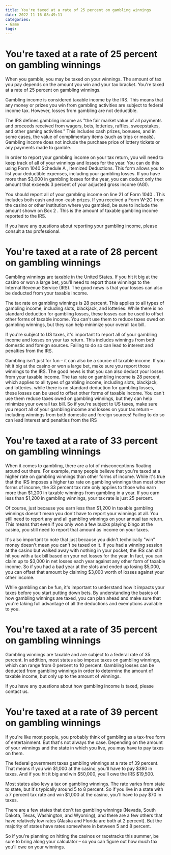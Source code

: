 ```yaml
---
title: You're taxed at a rate of 25 percent on gambling winnings
date: 2022-11-16 08:49:11
categories:
- Game
tags:
---
```



#  You're taxed at a rate of 25 percent on gambling winnings

When you gamble, you may be taxed on your winnings. The amount of tax you pay depends on the amount you win and your tax bracket. You're taxed at a rate of 25 percent on gambling winnings.

Gambling income is considered taxable income by the IRS. This means that any money or prizes you win from gambling activities are subject to federal income tax. However, losses from gambling are not deductible.

The IRS defines gambling income as "the fair market value of all payments and proceeds received from wagers, bets, lotteries, raffles, sweepstakes, and other gaming activities." This includes cash prizes, bonuses, and in some cases, the value of complimentary items (such as trips or meals). Gambling income does not include the purchase price of lottery tickets or any payments made to gamble.

In order to report your gambling income on your tax return, you will need to keep track of all of your winnings and losses for the year. You can do this using Form 1040 Schedule A , Itemized Deductions. This form allows you to list your deductible expenses, including your gambling losses. If you have more than $3,000 in gambling losses for the year, you can deduct only the amount that exceeds 3 percent of your adjusted gross income (AGI).

You should report all of your gambling income on line 21 of Form 1040 . This includes both cash and non-cash prizes. If you received a Form W-2G from the casino or other institution where you gambled, be sure to include the amount shown on Box 2 . This is the amount of taxable gambling income reported to the IRS.

If you have any questions about reporting your gambling income, please consult a tax professional.

#  You're taxed at a rate of 28 percent on gambling winnings

Gambling winnings are taxable in the United States. If you hit it big at the casino or won a large bet, you'll need to report those winnings to the Internal Revenue Service (IRS). The good news is that your losses can also be deducted from your taxable income.

The tax rate on gambling winnings is 28 percent. This applies to all types of gambling income, including slots, blackjack, and lotteries. While there is no standard deduction for gambling losses, these losses can be used to offset other forms of taxable income. You can't use them to reduce taxes owed on gambling winnings, but they can help minimize your overall tax bill.

If you're subject to US taxes, it's important to report all of your gambling income and losses on your tax return. This includes winnings from both domestic and foreign sources. Failing to do so can lead to interest and penalties from the IRS.

Gambling isn't just for fun – it can also be a source of taxable income. If you hit it big at the casino or won a large bet, make sure you report those winnings to the IRS. The good news is that you can also deduct your losses from your taxable income. The tax rate on gambling income is 28 percent, which applies to all types of gambling income, including slots, blackjack, and lotteries. while there is no standard deduction for gambling losses, these losses can be used to offset other forms of taxable income. You can't use them reduce taxes owed on gambling winnings, but they can help minimize your overall tax bill. So if you're subject to US taxes, make sure you report all of your gambling income and losses on your tax return – including winnings from both domestic and foreign sources! Failing to do so can lead interest and penalties from the IRS

#  You're taxed at a rate of 33 percent on gambling winnings

When it comes to gambling, there are a lot of misconceptions floating around out there. For example, many people believe that you're taxed at a higher rate on gambling winnings than other forms of income. While it's true that the IRS imposes a higher tax rate on gambling winnings than most other forms of income, the 33 percent tax rate only applies to those who earn more than $1,200 in taxable winnings from gambling in a year. If you earn less than $1,200 in gambling winnings, your tax rate is just 25 percent.

Of course, just because you earn less than $1,200 in taxable gambling winnings doesn't mean you don't have to report your winnings at all. You still need to report any and all gambling winnings on your annual tax return. This means that even if you only won a few bucks playing bingo at the casino, you still need to report that amount as income on your taxes.

It's also important to note that just because you didn't technically "win" money doesn't mean you can't be taxed on it. If you had a winning session at the casino but walked away with nothing in your pocket, the IRS can still hit you with a tax bill based on your net losses for the year. In fact, you can claim up to $3,000 in net losses each year against any other form of taxable income. So if you had a bad year at the slots and ended up losing $5,000, you can offset that amount by claiming $3,000 worth of losses against your other income.

While gambling can be fun, it's important to understand how it impacts your taxes before you start putting down bets. By understanding the basics of how gambling winnings are taxed, you can plan ahead and make sure that you're taking full advantage of all the deductions and exemptions available to you.

#  You're taxed at a rate of 35 percent on gambling winnings

Gambling winnings are taxable and are subject to a federal rate of 35 percent. In addition, most states also impose taxes on gambling winnings, which can range from 0 percent to 10 percent. Gambling losses can be deducted from gambling winnings in order to determine the amount of taxable income, but only up to the amount of winnings.

If you have any questions about how gambling income is taxed, please contact us.

#  You're taxed at a rate of 39 percent on gambling winnings

If you're like most people, you probably think of gambling as a tax-free form of entertainment. But that's not always the case. Depending on the amount of your winnings and the state in which you live, you may have to pay taxes on them.

The federal government taxes gambling winnings at a rate of 39 percent. That means if you win $1,000 at the casino, you'll have to pay $390 in taxes. And if you hit it big and win $50,000, you'll owe the IRS $19,500.

Most states also levy a tax on gambling winnings. The rate varies from state to state, but it's typically around 5 to 8 percent. So if you live in a state with a 7 percent tax rate and win $1,000 at the casino, you'll have to pay $70 in taxes.

There are a few states that don't tax gambling winnings (Nevada, South Dakota, Texas, Washington, and Wyoming), and there are a few others that have relatively low rates (Alaska and Florida are both at 2 percent). But the majority of states have rates somewhere in between 5 and 8 percent.

So if you're planning on hitting the casinos or racetracks this summer, be sure to bring along your calculator – so you can figure out how much tax you'll owe on your winnings.